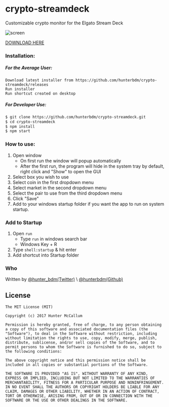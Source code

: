 # crypto-streamdeck
Customizable crypto monitor for the Elgato Stream Deck

![screen](https://i.imgur.com/T9KzfQF.jpg)

[DOWNLOAD HERE](https://github.com/hunterbdm/crypto-streamdeck/releases)

### Installation:

##### For the Average User:
```
Download latest installer from https://github.com/hunterbdm/crypto-streamdeck/releases
Run installer
Run shortcut created on desktop
```

##### For Developer Use:
```sh
$ git clone https://github.com/hunterbdm/crypto-streamdeck.git
$ cd crypto-streamdeck
$ npm install
$ npm start
```



### How to use:
1. Open window
    - On first run the window will popup automatically
    - After the first run, the program will hide in the system tray by default, right click and "Show" to open the GUI
2. Select box you wish to use
3. Select coin in the first dropdown menu
4. Select market in the second dropdown menu
5. Select the pair to use from the third dropdown menu
6. Click "Save"
7. Add to your windows startup folder if you want the app to run on system startup.



### Add to Startup
1. Open `run`
    - Type `run` in windows search bar
    - Windows Key + R
2. Type `shell:startup` & hit enter
3. Add shortcut into Startup folder


### Who

Written by <a href="https://twitter.com/hunter_bdm">@hunter_bdm(Twitter)</a> \ <a href="https://github.com/hunterbdm">@hunterbdm(Github)</a>


## License

```
The MIT License (MIT)

Copyright (c) 2017 Hunter McCallum

Permission is hereby granted, free of charge, to any person obtaining a copy of this software and associated documentation files (the "Software"), to deal in the Software without restriction, including without limitation the rights to use, copy, modify, merge, publish, distribute, sublicense, and/or sell copies of the Software, and to permit persons to whom the Software is furnished to do so, subject to the following conditions:

The above copyright notice and this permission notice shall be included in all copies or substantial portions of the Software.

THE SOFTWARE IS PROVIDED "AS IS", WITHOUT WARRANTY OF ANY KIND, EXPRESS OR IMPLIED, INCLUDING BUT NOT LIMITED TO THE WARRANTIES OF MERCHANTABILITY, FITNESS FOR A PARTICULAR PURPOSE AND NONINFRINGEMENT. IN NO EVENT SHALL THE AUTHORS OR COPYRIGHT HOLDERS BE LIABLE FOR ANY CLAIM, DAMAGES OR OTHER LIABILITY, WHETHER IN AN ACTION OF CONTRACT, TORT OR OTHERWISE, ARISING FROM, OUT OF OR IN CONNECTION WITH THE SOFTWARE OR THE USE OR OTHER DEALINGS IN THE SOFTWARE.
```
